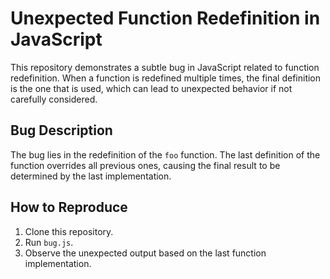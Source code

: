 # Unexpected Function Redefinition in JavaScript

This repository demonstrates a subtle bug in JavaScript related to function redefinition.  When a function is redefined multiple times, the final definition is the one that is used, which can lead to unexpected behavior if not carefully considered.

## Bug Description
The bug lies in the redefinition of the `foo` function. The last definition of the function overrides all previous ones, causing the final result to be determined by the last implementation.

## How to Reproduce
1. Clone this repository.
2. Run `bug.js`.
3. Observe the unexpected output based on the last function implementation.